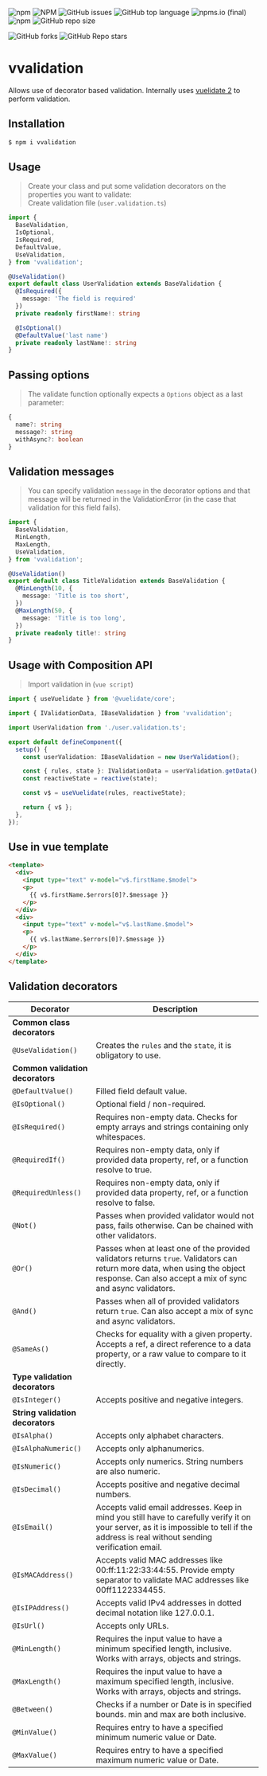 ![npm](https://img.shields.io/npm/v/vvalidation)
![NPM](https://img.shields.io/npm/l/vvalidation)
![GitHub issues](https://img.shields.io/github/issues/zaven10/vvalidation)
![GitHub top language](https://img.shields.io/github/languages/top/zaven10/vvalidation)
![npms.io (final)](https://img.shields.io/npms-io/popularity-score/vvalidation)
![npm](https://img.shields.io/npm/dw/vvalidation)
![GitHub repo size](https://img.shields.io/github/repo-size/zaven10/vvalidation)

![GitHub forks](https://img.shields.io/github/forks/zaven10/vvalidation?style=social)
![GitHub Repo stars](https://img.shields.io/github/stars/zaven10/vvalidation?style=social)

# vvalidation
Allows use of decorator based validation. Internally uses [vuelidate 2](https://vuelidate-next.netlify.app/) to perform validation.

## Installation
```bash
$ npm i vvalidation
```

## Usage
> Create your class and put some validation decorators on the properties you want to validate: \
Create validation file (`user.validation.ts`)
```typescript
import {
  BaseValidation, 
  IsOptional,
  IsRequired,
  DefaultValue,
  UseValidation,
} from 'vvalidation';

@UseValidation()
export default class UserValidation extends BaseValidation {
  @IsRequired({
    message: 'The field is required'
  })
  private readonly firstName!: string

  @IsOptional()
  @DefaultValue('last name')
  private readonly lastName!: string
}
```

## Passing options
> The validate function optionally expects a `Options` object as a last parameter:

```typescript
{
  name?: string
  message?: string
  withAsync?: boolean
}
```

## Validation messages
> You can specify validation `message` in the decorator options and that message will be returned in the ValidationError (in the case that validation for this field fails).

```typescript
import {
  BaseValidation, 
  MinLength,
  MaxLength,
  UseValidation,
} from 'vvalidation';

@UseValidation()
export default class TitleValidation extends BaseValidation {
  @MinLength(10, {
    message: 'Title is too short',
  })
  @MaxLength(50, {
    message: 'Title is too long',
  })
  private readonly title!: string
}
```


## Usage with Composition API
> Import validation in (`vue script`)
```typescript
import { useVuelidate } from '@vuelidate/core';

import { IValidationData, IBaseValidation } from 'vvalidation';

import UserValidation from './user.validation.ts';

export default defineComponent({
  setup() {
    const userValidation: IBaseValidation = new UserValidation();

    const { rules, state }: IValidationData = userValidation.getData();
    const reactiveState = reactive(state);

    const v$ = useVuelidate(rules, reactiveState);

    return { v$ };
  },
});
```
## Use in vue template
```html
<template>
  <div>
    <input type="text" v-model="v$.firstName.$model">
    <p>
      {{ v$.firstName.$errors[0]?.$message }}
    </p>
  </div>
  <div>
    <input type="text" v-model="v$.lastName.$model">
    <p>
      {{ v$.lastName.$errors[0]?.$message }}
    </p>
  </div>
</template>
```

## Validation decorators

<!-- Disable table formatting because Prettier messing it up. -->
<!-- prettier-ignore -->
| Decorator                                       | Description |
| ------------------------------------------------| ----------- |
| **Common class decorators**                     | |
| `@UseValidation()`                              | Creates the `rules` and the `state`, it is obligatory to use. |
| **Common validation decorators**                | |
| `@DefaultValue()`                               | Filled field default value. |
| `@IsOptional()`                                 | Optional field / non-required. |
| `@IsRequired()`                                 | Requires non-empty data. Checks for empty arrays and strings containing only whitespaces. |
| `@RequiredIf()`                                 | Requires non-empty data, only if provided data property, ref, or a function resolve to true. |
| `@RequiredUnless()`                             | Requires non-empty data, only if provided data property, ref, or a function resolve to false.|
| `@Not()`                                        | Passes when provided validator would not pass, fails otherwise. Can be chained with other validators. |
| `@Or()`                                         | Passes when at least one of the provided validators returns `true`. Validators can return more data, when using the object response. Can also accept a mix of sync and async validators. |
| `@And()`                                        | Passes when all of provided validators return `true`. Can also accept a mix of sync and async validators. |
| `@SameAs()`                                     | Checks for equality with a given property. Accepts a ref, a direct reference to a data property, or a raw value to compare to it directly. |
| **Type validation decorators**                  | |
| `@IsInteger()`                                  | Accepts positive and negative integers. |
| **String validation decorators**                | |
| `@IsAlpha()`                                    | Accepts only alphabet characters. |
| `@IsAlphaNumeric()`                            | Accepts only alphanumerics. |
| `@IsNumeric()`                                  | Accepts only numerics. String numbers are also numeric. |
| `@IsDecimal()`                                  | Accepts positive and negative decimal numbers. |
| `@IsEmail()`                                    | Accepts valid email addresses. Keep in mind you still have to carefully verify it on your server, as it is impossible to tell if the address is real without sending verification email.|
| `@IsMACAddress()`                               | Accepts valid MAC addresses like 00:ff:11:22:33:44:55. Provide empty separator  to validate MAC addresses like 00ff1122334455. |
| `@IsIPAddress()`                                | Accepts valid IPv4 addresses in dotted decimal notation like 127.0.0.1. |
| `@IsUrl()`                                      | Accepts only URLs. |
| `@MinLength()`                                  | Requires the input value to have a minimum specified length, inclusive. Works with arrays, objects and strings. |
| `@MaxLength()`                                  | Requires the input value to have a maximum specified length, inclusive. Works with arrays, objects and strings. |
| `@Between()`                                    | Checks if a number or Date is in specified bounds. min and max are both inclusive. |
| `@MinValue()`                                   | Requires entry to have a specified minimum numeric value or Date. |
| `@MaxValue()`                                   | Requires entry to have a specified maximum numeric value or Date. |
